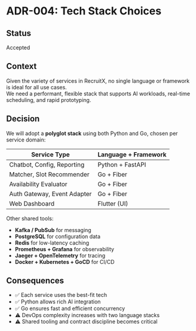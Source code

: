 # ADR-004: Tech Stack Choices

## Status

Accepted

## Context

Given the variety of services in RecruitX, no single language or framework is ideal for all use cases.  
We need a performant, flexible stack that supports AI workloads, real-time scheduling, and rapid prototyping.

## Decision

We will adopt a **polyglot stack** using both Python and Go, chosen per service domain:

| Service Type                | Language + Framework |
|-----------------------------|----------------------|
| Chatbot, Config, Reporting  | Python + FastAPI     |
| Matcher, Slot Recommender   | Go + Fiber           |
| Availability Evaluator      | Go + Fiber           |
| Auth Gateway, Event Adapter | Go + Fiber           |
| Web Dashboard               | Flutter (UI)         |

Other shared tools:

- **Kafka / PubSub** for messaging
- **PostgreSQL** for configuration data
- **Redis** for low-latency caching
- **Prometheus + Grafana** for observability
- **Jaeger + OpenTelemetry** for tracing
- **Docker + Kubernetes + GoCD** for CI/CD

## Consequences

- ✅ Each service uses the best-fit tech
- ✅ Python allows rich AI integration
- ✅ Go ensures fast and efficient concurrency
- ⚠️ DevOps complexity increases with two language stacks
- ⚠️ Shared tooling and contract discipline becomes critical
